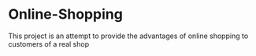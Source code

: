 # Online-Shopping
This project is an attempt to provide the advantages of online shopping to customers of a real shop
